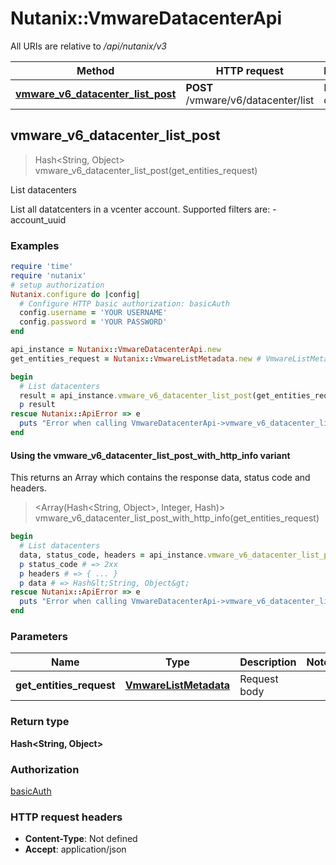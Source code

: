 # Nutanix::VmwareDatacenterApi

All URIs are relative to */api/nutanix/v3*

| Method | HTTP request | Description |
| ------ | ------------ | ----------- |
| [**vmware_v6_datacenter_list_post**](VmwareDatacenterApi.md#vmware_v6_datacenter_list_post) | **POST** /vmware/v6/datacenter/list | List datacenters |


## vmware_v6_datacenter_list_post

> Hash&lt;String, Object&gt; vmware_v6_datacenter_list_post(get_entities_request)

List datacenters

List all datatcenters in a vcenter account. Supported filters are: - account_uuid 

### Examples

```ruby
require 'time'
require 'nutanix'
# setup authorization
Nutanix.configure do |config|
  # Configure HTTP basic authorization: basicAuth
  config.username = 'YOUR USERNAME'
  config.password = 'YOUR PASSWORD'
end

api_instance = Nutanix::VmwareDatacenterApi.new
get_entities_request = Nutanix::VmwareListMetadata.new # VmwareListMetadata | Request body

begin
  # List datacenters
  result = api_instance.vmware_v6_datacenter_list_post(get_entities_request)
  p result
rescue Nutanix::ApiError => e
  puts "Error when calling VmwareDatacenterApi->vmware_v6_datacenter_list_post: #{e}"
end
```

#### Using the vmware_v6_datacenter_list_post_with_http_info variant

This returns an Array which contains the response data, status code and headers.

> <Array(Hash&lt;String, Object&gt;, Integer, Hash)> vmware_v6_datacenter_list_post_with_http_info(get_entities_request)

```ruby
begin
  # List datacenters
  data, status_code, headers = api_instance.vmware_v6_datacenter_list_post_with_http_info(get_entities_request)
  p status_code # => 2xx
  p headers # => { ... }
  p data # => Hash&lt;String, Object&gt;
rescue Nutanix::ApiError => e
  puts "Error when calling VmwareDatacenterApi->vmware_v6_datacenter_list_post_with_http_info: #{e}"
end
```

### Parameters

| Name | Type | Description | Notes |
| ---- | ---- | ----------- | ----- |
| **get_entities_request** | [**VmwareListMetadata**](VmwareListMetadata.md) | Request body |  |

### Return type

**Hash&lt;String, Object&gt;**

### Authorization

[basicAuth](../README.md#basicAuth)

### HTTP request headers

- **Content-Type**: Not defined
- **Accept**: application/json

